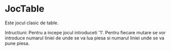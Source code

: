 # JocTable
Este jocul clasic de table.

Intructiuni:
Pentru a incepe jocul introduceti '1'.
Pentru fiecare mutare se vor introduce numarul liniei de unde se va lua piesa si numarul liniei unde se va pune piesa.
